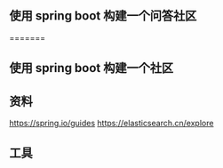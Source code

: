 ## 使用 spring boot 构建一个问答社区
=======
## 使用 spring boot 构建一个社区

## 资料
https://spring.io/guides
https://elasticsearch.cn/explore

## 工具